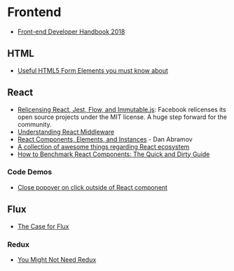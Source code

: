 # Frontend

+ [Front-end Developer Handbook 2018](https://frontendmasters.com/books/front-end-handbook/2018/)

## HTML

+ [Useful HTML5 Form Elements you must know about](https://medium.com/@nerimbarakat/useful-html5-form-elements-you-must-know-about-9680fb05182e)

## React

+ [Relicensing React, Jest, Flow, and Immutable.js](https://code.facebook.com/posts/300798627056246/relicensing-react-jest-flow-and-immutable-js/): Facebook relicenses its open source projects under the MIT license. A huge step forward for the community.
+ [Understanding React Middleware](https://medium.com/@meagle/understanding-87566abcfb7a)
+ [React Components, Elements, and Instances](https://medium.com/@dan_abramov/react-components-elements-and-instances-90800811f8ca) - Dan Abramov
+ [A collection of awesome things regarding React ecosystem](https://github.com/enaqx/awesome-react)
+ [How to Benchmark React Components: The Quick and Dirty Guide](https://engineering.musefind.com/how-to-benchmark-react-components-the-quick-and-dirty-guide-f595baf1014c?gi=a5dbb84ae1f3)

### Code Demos

+ [Close popover on click outside of React component](https://codepen.io/graubnla/pen/EgdgZm)

## Flux

+ [The Case for Flux](https://medium.com/swlh/the-case-for-flux-379b7d1982c6)

### Redux

+ [You Might Not Need Redux](https://medium.com/@dan_abramov/you-might-not-need-redux-be46360cf367)
